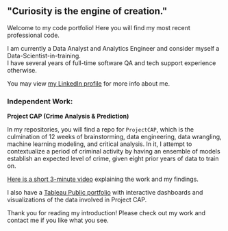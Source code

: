 ## "Curiosity is the engine of creation."

Welcome to my code portfolio! Here you will find my most recent professional code.

I am currently a Data Analyst and Analytics Engineer and consider myself a Data-Scientist-in-training.  
I have several years of full-time software QA and tech support experience otherwise.

You may view [my LinkedIn profile](https://www.linkedin.com/in/frankserafine/) for more info about me.

### Independent Work:

__Project CAP (Crime Analysis & Prediction)__

In my repositories, you will find a repo for `ProjectCAP`, which is the culmination of 12 weeks of brainstorming, data engineering, data wrangling, machine learning modeling, and critical analysis. In it, I attempt to contextualize a period of criminal activity by having an ensemble of models establish an expected level of crime, given eight prior years of data to train on.

[Here is a short 3-minute video](https://www.loom.com/share/ac4fc299da284e97834777db89726429) explaining the work and my findings.

I also have a [Tableau Public portfolio](https://public.tableau.com/app/profile/frank.serafine) with interactive dashboards and visualizations of the data involved in Project CAP. 

Thank you for reading my introduction! Please check out my work and contact me if you like what you see.
